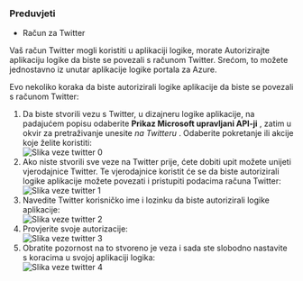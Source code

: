 ### <a name="prerequisites"></a>Preduvjeti
- Račun za Twitter 

Vaš račun Twitter mogli koristiti u aplikaciji logike, morate Autorizirajte aplikaciju logike da biste se povezali s računom Twitter. Srećom, to možete jednostavno iz unutar aplikacije logike portala za Azure. 

Evo nekoliko koraka da biste autorizirali logike aplikacije da biste se povezali s računom Twitter:

1. Da biste stvorili vezu s Twitter, u dizajneru logike aplikacije, na padajućem popisu odaberite **Prikaz Microsoft upravljani API-ji** , zatim u okvir za pretraživanje unesite *na Twitteru* . Odaberite pokretanje ili akcije koje želite koristiti:  
  ![Slika veze twitter 0](./media/connectors-create-api-twitter/twitter-0.png)
2. Ako niste stvorili sve veze na Twitter prije, ćete dobiti upit možete unijeti vjerodajnice Twitter. Te vjerodajnice koristit će se da biste autorizirali logike aplikacije možete povezati i pristupiti podacima računa Twitter:  
  ![Slika veze twitter 1](./media/connectors-create-api-twitter/twitter-1.png)  
3. Navedite Twitter korisničko ime i lozinku da biste autorizirali logike aplikacije:  
  ![Slika veze twitter 2](./media/connectors-create-api-twitter/twitter-2.png)  
4. Provjerite svoje autorizacije:  
  ![Slika veze twitter 3](./media/connectors-create-api-twitter/twitter-3.png)  
6. Obratite pozornost na to stvoreno je veza i sada ste slobodno nastavite s koracima u svojoj aplikaciji logika:  
  ![Slika veze twitter 4](./media/connectors-create-api-twitter/twitter-4.png)